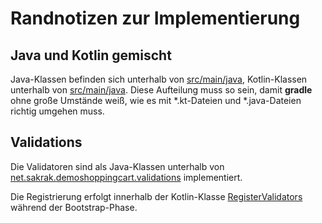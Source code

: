 Randnotizen zur Implementierung
===============================

Java und Kotlin gemischt
-------------------------
Java-Klassen befinden sich unterhalb von [src/main/java](src/main/java),
Kotlin-Klassen unterhalb von [src/main/java](src/main/kotlin). Diese Aufteilung
muss so sein, damit **gradle** ohne große Umstände weiß, wie es mit *.kt-Dateien und
*.java-Dateien richtig umgehen muss.

Validations
------------
Die Validatoren sind als Java-Klassen unterhalb von
[net.sakrak.demoshoppingcart.validations](src/main/java/net/sakrak/demoshoppingcart/validations)
implementiert.

Die Registrierung erfolgt innerhalb der Kotlin-Klasse [RegisterValidators](src/main/kotlin/net/sakrak/demoshoppingcart/bootstrap/RegisterValidators.kt)
während der Bootstrap-Phase.

